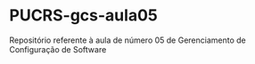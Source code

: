 # PUCRS-gcs-aula05
Repositório referente à aula de número 05 de Gerenciamento de Configuração de Software
